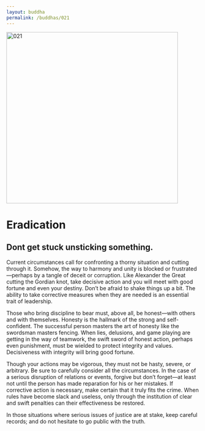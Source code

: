 ```yaml
---
layout: buddha
permalink: /buddhas/021
---
```


<div class="uk-text-center">
<img src="{{"/assets/img/buddhas/buddha-021.jpg" | relative_url}}" alt="021"  width="448" height="448"></div>

# Eradication

## Dont get stuck unsticking something.



Current circumstances call for confronting a thorny situation and cutting through it. Somehow, the way to harmony and unity is blocked or frustrated—perhaps by a tangle of deceit or corruption. Like Alexander the Great cutting the Gordian knot, take decisive action and you will meet with good fortune and even your destiny. Don’t be afraid to shake things up a bit. The ability to take corrective measures when they are needed is an essential trait of leadership.

Those who bring discipline to bear must, above all, be honest—with others and with themselves. Honesty is the hallmark of the strong and self-confident. The successful person masters the art of honesty like the swordsman masters fencing. When lies, delusions, and game playing are getting in the way of teamwork, the swift sword of honest action, perhaps even punishment, must be wielded to protect integrity and values. Decisiveness with integrity will bring good fortune.

Though your actions may be vigorous, they must not be hasty, severe, or arbitrary. Be sure to carefully consider all the circumstances. In the case of a serious disruption of relations or events, forgive but don’t forget—at least not until the person has made reparation for his or her mistakes. If corrective action is necessary, make certain that it truly fits the crime. When rules have become slack and useless, only through the institution of clear and swift penalties can their effectiveness be restored.

In those situations where serious issues of justice are at stake, keep careful records; and do not hesitate to go public with the truth.
